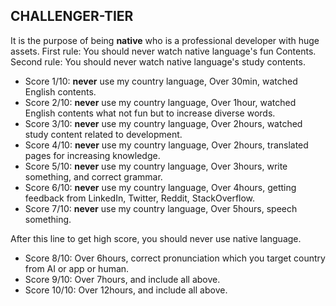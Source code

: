 ## CHALLENGER-TIER
It is the purpose of being **native** who is a professional developer with huge assets.
First rule: You should never watch native language's fun Contents.
Second rule: You should never watch native language's study contents. 

- Score 1/10: **never** use my country language, Over 30min, watched English contents.
- Score 2/10: **never** use my country language, Over 1hour, watched English contents what not fun but to increase diverse words.
- Score 3/10: **never** use my country language, Over 2hours, watched study content related to development.
- Score 4/10: **never** use my country language, Over 2hours, translated pages for increasing knowledge.
- Score 5/10: **never** use my country language, Over 3hours, write something, and correct grammar.
- Score 6/10: **never** use my country language, Over 4hours, getting feedback from LinkedIn, Twitter, Reddit, StackOverflow.
- Score 7/10: **never** use my country language, Over 5hours, speech something.

After this line to get high score, you should never use native language.

- Score 8/10: Over 6hours, correct pronunciation which you target country from AI or app or human.
- Score 9/10: Over 7hours, and include all above.
- Score 10/10: Over 12hours, and include all above.
